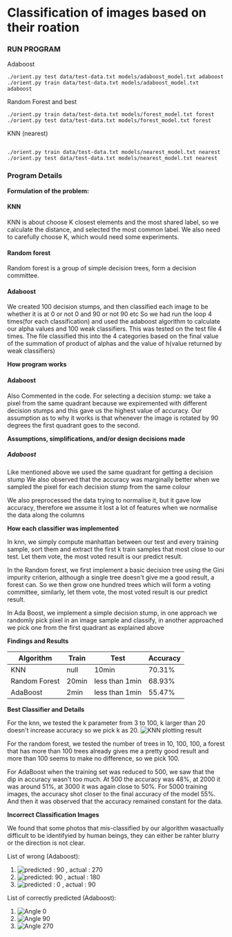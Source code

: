 # Classification of images based on their roation


### RUN PROGRAM

Adaboost

```shell
./orient.py test data/test-data.txt models/adaboost_model.txt adaboost
./orient.py train data/test-data.txt models/adaboost_model.txt adaboost
```

Random Forest and best

```shell
./orient.py train data/test-data.txt models/forest_model.txt forest
./orient.py test data/test-data.txt models/forest_model.txt forest
```
KNN (nearest)

```shell

./orient.py train data/test-data.txt models/nearest_model.txt nearest
./orient.py test data/test-data.txt models/nearest_model.txt nearest
```


### Program Details

**Formulation of the problem:**

#### KNN
KNN is about choose K closest elements and the most shared label, so we calculate the distance, and selected the most common label. We also need to carefully choose K, which would need some experiments.

#### Random forest
Random forest is a group of simple decision trees, form a decision committee.

#### Adaboost
We created 100 decision stumps, and then classified each image to be whether it is at 0 or not 0 and 90 or not 90 etc
So we had run the loop 4 times(for each classification) and used the adaboost algorithm to calculate our alpha values
and 100 weak classifiers.
This was tested on the test file 4 times.  The file classified this into the 4 categories based on the final value of the
summation of product of alphas and  the value of h(value returned by weak classifiers)

 **How program works**

#### Adaboost
Also Commented in the code.
For selecting a decision stump: we take a pixel from the same quadrant because we expiremented with different
decision stumps and this gave us the highest value of accuracy. Our assumption as to why it works is that whenever the
image is rotated by 90 degrees the first quadrant goes to the second.

 **Assumptions, simplifications, and/or design decisions made**


##### Adaboost
Like mentioned above we used the same quadrant for getting a decision stump
We also observed that the accuracy was marginally better when we sampled the pixel for each decision stump from the
same colour

We also preprocessed the data trying to normalise it, but it gave low accuracy, therefore we assume it lost a lot of
features when we normalise the data along the columns


**How each classifier was implemented**

In knn, we simply compute manhattan between our test and every training sample, sort them and extract the first k train samples that most close to our test.
Let them vote, the most voted result is our predict result.

In the Random forest, we first implement a basic decision tree using the Gini impurity criterion, although a single tree doesn't give me a good result, a forest can. So we then grow one hundred trees which will form a voting committee, similarly, let them vote, the most voted result is our predict result.

In Ada Boost, we implement a simple decision stump, in one approach we randomly pick pixel in an image sample and classify, in another approached we pick one from the first quadrant as explained above

**Findings and Results**

| Algorithm 	| Train 	| Test 	| Accuracy 	|
|---------------	|-------	|----------------	|----------	|
| KNN 	| null 	| 10min 	| 70.31% 	|
| Random Forest 	| 20min 	| less than 1min 	| 68.93% 	|
| AdaBoost 	| 2min 	| less than 1min 	| 55.47% 	|

**Best Classifier and Details**

For the knn, we tested the k parameter from 3 to 100, k larger than 20 doesn't increase accuracy so we pick k as 20.
![KNN plotting result](data/WX20181209-100624.png)

For the random forest, we tested the number of trees in 10, 100, 100, a forest that has more than 100 trees already gives me a pretty good result and more than 100 seems to make no difference, so we pick 100.

For AdaBoost when the training set was reduced to 500, we saw that the dip in accuracy wasn't too much. At 500 the accuracy was 48%, at 2000 it was around 51%, at 3000 it was again close to 50%. For 5000 training images, the accuracy shot closer to the final accuracy of the model 55%. And then it was observed that the accuracy remained constant for the data.

**Incorrect Classification Images**

We found that some photos that ​mis-classified​ by our algorithm ​was​ ​actually​ ​difficult​ ​to​ ​be identifyied ​by human beings, they can either be rahter blurry or the direction is not clear.

List of wrong (Adaboost):
1. ![predicted : 90 , actual : 270](https://c2.staticflickr.com/6/5327/9995085083_caaedd981c.jpg "Predicted: 90, Actual: 270")
2. ![predicted: 90 , actual : 180](https://c2.staticflickr.com/6/5498/9944682215_0ca008f3b0.jpg "predicted: 90 , actual : 180")
3. ![predicted : 0 , actual : 90](https://c2.staticflickr.com/6/5508/9694305901_782c62dfdb.jpg "predicted : 0 , actual : 90")

List of correctly predicted (Adaboost):
1. ![Angle 0](https://c2.staticflickr.com/6/5467/9760490031_5509d5779f.jpg "Angle 0")
2. ![Angle 90](https://c2.staticflickr.com/6/5468/9646375952_6dc31aa001.jpg "Angle 90")
3. ![Angle 270](https://c2.staticflickr.com/8/7294/9623930399_525ddf3a3b.jpg "Angle 270")

